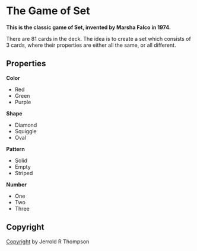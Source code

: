 The Game of Set
==============


**This is the classic game of Set, invented by Marsha Falco in 1974.**

There are 81 cards in the deck. The idea is to create a set
which consists of 3 cards, where their properties are either
all the same, or all different.

Properties
----------

**Color**

 * Red
 * Green
 * Purple

**Shape**

* Diamond
* Squiggle
* Oval

**Pattern**

* Solid
* Empty
* Striped

**Number**

* One
* Two
* Three


Copyright
---------

[Copyright]( http://jet.mit-license.org/ ) by Jerrold R Thompson
